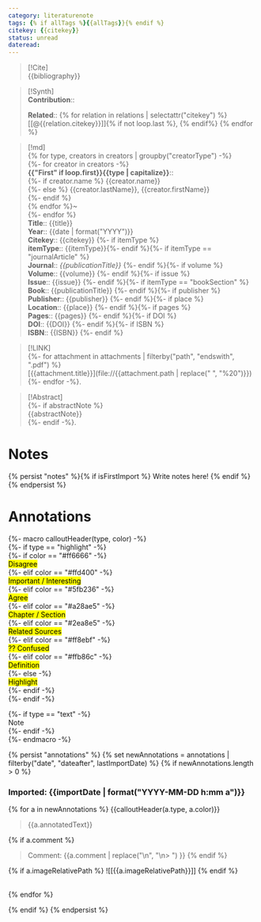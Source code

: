 ```yaml
---
category: literaturenote  
tags: {% if allTags %}{{allTags}}{% endif %} 
citekey: {{citekey}}  
status: unread  
dateread:  
---
```

  
> [!Cite]  
> {{bibliography}}  
  
>[!Synth]  
>**Contribution**::  
>  
>**Related**:: {% for relation in relations | selectattr("citekey") %} [[@{{relation.citekey}}]]{% if not loop.last %}, {% endif%} {% endfor %}  
>  
  
>[!md]  
{% for type, creators in creators | groupby("creatorType") -%}  
{%- for creator in creators -%}  
> **{{"First" if loop.first}}{{type | capitalize}}**::  
{%- if creator.name %} {{creator.name}}  
{%- else %} {{creator.lastName}}, {{creator.firstName}}  
{%- endif %}  
{% endfor %}~  
{%- endfor %}  
> **Title**:: {{title}}  
> **Year**:: {{date | format("YYYY")}}  
> **Citekey**:: {{citekey}} {%- if itemType %}  
> **itemType**:: {{itemType}}{%- endif %}{%- if itemType == "journalArticle" %}  
> **Journal**:: *{{publicationTitle}}* {%- endif %}{%- if volume %}  
> **Volume**:: {{volume}} {%- endif %}{%- if issue %}  
> **Issue**:: {{issue}} {%- endif %}{%- if itemType == "bookSection" %}  
> **Book**:: {{publicationTitle}} {%- endif %}{%- if publisher %}  
> **Publisher**:: {{publisher}} {%- endif %}{%- if place %}  
> **Location**:: {{place}} {%- endif %}{%- if pages %}  
> **Pages**:: {{pages}} {%- endif %}{%- if DOI %}  
> **DOI**:: {{DOI}} {%- endif %}{%- if ISBN %}  
> **ISBN**:: {{ISBN}} {%- endif %}  
  
> [!LINK]  
> {%- for attachment in attachments | filterby("path", "endswith", ".pdf") %}  
> [{{attachment.title}}](file://{{attachment.path | replace(" ", "%20")}}) {%- endfor -%}.  
  
> [!Abstract]  
> {%- if abstractNote %}  
> {{abstractNote}}  
> {%- endif -%}.  
>
# Notes  
{% persist "notes" %}{% if isFirstImport %}
Write notes here!
{% endif %} 
{% endpersist %}
  
# Annotations
{%- macro calloutHeader(type, color) -%}  
  {%- if type == "highlight" -%}  
    {%- if color == "#ff6666" -%}  
      <mark style="background-color: {{color}}">Disagree</mark>  
    {%- elif color == "#ffd400" -%}  
      <mark style="background-color: {{color}}">Important / Interesting</mark>  
    {%- elif color == "#5fb236" -%}  
      <mark style="background-color: {{color}}">Agree</mark>  
    {%- elif color == "#a28ae5" -%}  
      <mark style="background-color: {{color}}">Chapter / Section</mark>  
    {%- elif color == "#2ea8e5" -%}  
      <mark style="background-color: {{color}}">Related Sources</mark>  
    {%- elif color == "#ff8ebf" -%}  
      <mark style="background-color: {{color}}">?? Confused</mark>  
    {%- elif color == "#ffb86c" -%}  
      <mark style="background-color: {{color}}">Definition</mark>  
    {%- else -%}  
      <mark style="background-color: {{color}}">Highlight</mark>  
    {%- endif -%}  
  {%- endif -%}  

  {%- if type == "text" -%}  
    Note  
  {%- endif -%}  
{%- endmacro -%}  

{% persist "annotations" %}
{% set newAnnotations = annotations | filterby("date", "dateafter", lastImportDate) %}
{% if newAnnotations.length > 0 %}

### Imported: {{importDate | format("YYYY-MM-DD h:mm a")}}

{% for a in newAnnotations %}
{{calloutHeader(a.type, a.color)}}
> {{a.annotatedText}}

{% if a.comment %}
>  
> Comment: {{a.comment | replace("\n", "\n> ") }}
{% endif %}

{% if a.imageRelativePath %}
![[{{a.imageRelativePath}}]]
{% endif %}

<br>
{% endfor %}

{% endif %}
{% endpersist %}
